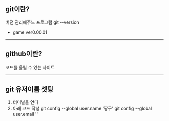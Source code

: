 ## git이란?

버전 관리해주느 프로그램
git --version
- game ver0.00.01

---

## github이란?
코드를 올릴 수 있는 사이트

---

## git 유저이름 셋팅
1. 터미널을 연다
2. 아래 코드 작성
git config --global user.name '짱구'
git config --global user.email ''